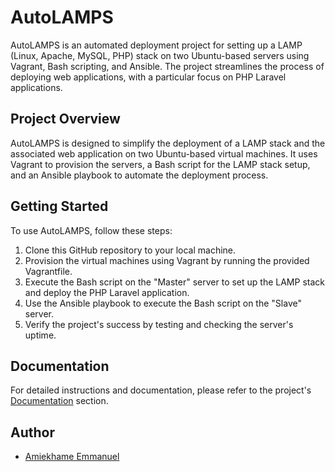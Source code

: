 # AutoLAMPS

AutoLAMPS is an automated deployment project for setting up a LAMP (Linux, Apache, MySQL, PHP) stack on two Ubuntu-based servers using Vagrant, Bash scripting, and Ansible. The project streamlines the process of deploying web applications, with a particular focus on PHP Laravel applications.

## Project Overview

AutoLAMPS is designed to simplify the deployment of a LAMP stack and the associated web application on two Ubuntu-based virtual machines. It uses Vagrant to provision the servers, a Bash script for the LAMP stack setup, and an Ansible playbook to automate the deployment process.

## Getting Started

To use AutoLAMPS, follow these steps:

1. Clone this GitHub repository to your local machine.
2. Provision the virtual machines using Vagrant by running the provided Vagrantfile.
3. Execute the Bash script on the "Master" server to set up the LAMP stack and deploy the PHP Laravel application.
4. Use the Ansible playbook to execute the Bash script on the "Slave" server.
5. Verify the project's success by testing and checking the server's uptime.

## Documentation

For detailed instructions and documentation, please refer to the project's [Documentation](./documentation) section.

## Author

- [Amiekhame Emmanuel](https://github.com/Amiekhame) 
